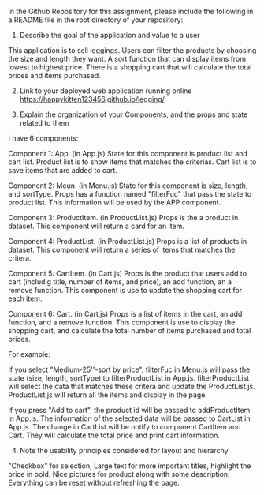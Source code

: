 In the Github Repository for this assignment, please include the following in a README file in the root directory of your repository:

1. Describe the goal of the application and value to a user

This application is to sell leggings. Users can filter the products by choosing the size and length they want. A sort function that can display items from lowest to highest price. There is a shopping cart that will calculate the total prices and items purchased.

2. Link to your deployed web application running online
https://happykitten123456.github.io/legging/

3. Explain the organization of your Components, and the props and state related to them

I have 6 components:

Component 1: App. (in App.js) State for this component is product list and cart list. Product list is to show items that matches the criterias. Cart list is to save items that are added to cart.

Component 2: Meun. (in Menu.js) State for this component is size, length, and sortType. Props has a function named "filterFuc" that pass the state to product list. This information will be used by the APP component.

Component 3: ProductItem. (in ProductList.js) Props is the a product in dataset. This component will return a card for an item.

Component 4: ProductList. (in ProductList.js) Props is a list of products in dataset. This component will return a series of items that matches the critera. 

Component 5: CartItem. (in Cart.js) Props is the product that users add to cart (includig title, number of items, and price), an add function, an a remove function. This component is use to update the shopping cart for each item.

Component 6: Cart. (in Cart.js) Props is a list of items in the cart, an add function, and a remove function. This component is use to display the shopping cart, and calculate the total number of items purchased and total prices.

For example:

If you select "Medium-25''-sort by price", filterFuc in Menu.js will pass the state (size, length, sortType) to filterProductList in App.js. filterProductList will select the data that matches these critera and update the ProductList.js. ProductList.js will return all the items and display in the page.

If you press "Add to cart", the product id will be passed to addProductItem in App.js. The information of the selected data will be passed to CartList in App.js. The change in CartList will be notify to component CartItem and Cart. They will calculate the total price and print cart information.

4. Note the usability principles considered for layout and hierarchy

"Checkbox" for selection, Large text for more important titles, highlight the price in bold. Nice pictures for product along with some description. Everything can be reset without refreshing the page.


